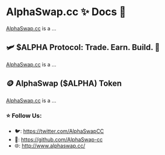 # AlphaSwap.cc ✨ Docs 🔴

[AlphaSwap.cc](https://alphaswap.cc) is a ...

## 🛩 $ALPHA Protocol: Trade. Earn. Build. 👑

[AlphaSwap.cc](https://alphaswap.cc) is a ...

## 🪙 AlphaSwap ($ALPHA) Token

[AlphaSwap.cc](https://alphaswap.cc) is a ...

### ⭐️ Follow Us:

- 🐦: https://twitter.com/AlphaSwapCC
- 👾: https://github.com/AlphaSwap-cc
- 🌐: http://www.alphaswap.cc/
